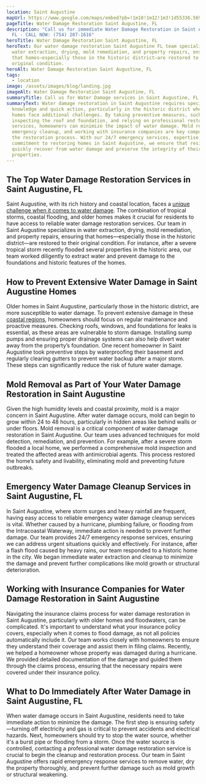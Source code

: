 ```yaml
---
location: Saint Augustine
mapUrl: https://www.google.com/maps/embed?pb=!1m18!1m12!1m3!1d55336.569419634914!2d-81.34669698488601!3d29.90647952131302!2m3!1f0!2f0!3f0!3m2!1i1024!2i768!4f13.1!3m3!1m2!1s0x88e6825775df7f4f%3A0xc2a183178b276027!2sSt.%20Augustine%2C%20FL%2C%20USA!5e0!3m2!1sen!2sca!4v1734276579641!5m2!1sen!2sca
pageTitle: Water Damage Restoration Saint Augustine, FL
description: "Call us for immediate Water Damage Restoration in Saint Augustine,
  FL - CALL NOW: (754) 287-1616"
heroTitle: Water Damage Restoration Saint Augustine, FL
heroText: Our water damage restoration Saint Augustine FL team specializes in
  water extraction, drying, mold remediation, and property repairs, ensuring
  that homes—especially those in the historic district—are restored to their
  original condition.
heroAlt: Water Damage Restoration Saint Augustine, FL
tags:
  - location
image: /assets/images/blog/landing.jpg
imageAlt: Water Damage Restoration Saint Augustine, FL
summaryTitle: Call us for Water Damage services in Saint Augustine, FL
summaryText: Water damage restoration in Saint Augustine requires specialized
  knowledge and quick action, particularly in the historic district where older
  homes face additional challenges. By taking preventive measures, such as
  inspecting the roof and foundation, and relying on professional restoration
  services, homeowners can minimize the impact of water damage. Mold removal,
  emergency cleanup, and working with insurance companies are key components of
  the restoration process. With our 24/7 emergency services, expertise, and
  commitment to restoring homes in Saint Augustine, we ensure that residents can
  quickly recover from water damage and preserve the integrity of their
  properties.
---
```

## The Top Water Damage Restoration Services in Saint Augustine, FL

Saint Augustine, with its rich history and coastal location, faces a [unique challenge when it comes to water damage](/blog/the-complete-florida-hurricane-water-damage-guide:-region-specific-prevention-response-and-restoration/). The combination of tropical storms, coastal flooding, and older homes makes it crucial for residents to have access to reliable water damage restoration services. Our team in Saint Augustine specializes in water extraction, drying, mold remediation, and property repairs, ensuring that homes—especially those in the historic district—are restored to their original condition. For instance, after a severe tropical storm recently flooded several properties in the historic area, our team worked diligently to extract water and prevent damage to the foundations and historic features of the homes.

## How to Prevent Extensive Water Damage in Saint Augustine Homes

Older homes in Saint Augustine, particularly those in the historic district, are more susceptible to water damage. To prevent extensive damage in these [coastal regions](/blog/florida-coastal-property-protection-a-complete-guide-to-waterfront-water-damage-prevention), homeowners should focus on regular maintenance and proactive measures. Checking roofs, windows, and foundations for leaks is essential, as these areas are vulnerable to storm damage. Installing sump pumps and ensuring proper drainage systems can also help divert water away from the property’s foundation. One recent homeowner in Saint Augustine took preventive steps by waterproofing their basement and regularly clearing gutters to prevent water backup after a major storm. These steps can significantly reduce the risk of future water damage.

## Mold Removal as Part of Your Water Damage Restoration in Saint Augustine

Given the high humidity levels and coastal proximity, mold is a major concern in Saint Augustine. After water damage occurs, mold can begin to grow within 24 to 48 hours, particularly in hidden areas like behind walls or under floors. Mold removal is a critical component of water damage restoration in Saint Augustine. Our team uses advanced techniques for mold detection, remediation, and prevention. For example, after a severe storm flooded a local home, we performed a comprehensive mold inspection and treated the affected areas with antimicrobial agents. This process restored the home’s safety and livability, eliminating mold and preventing future outbreaks.

## Emergency Water Damage Cleanup Services in Saint Augustine, FL

In Saint Augustine, where storm surges and heavy rainfall are frequent, having easy access to reliable emergency water damage cleanup services is vital. Whether caused by a hurricane, plumbing failure, or flooding from the Intracoastal Waterway, immediate action is needed to prevent further damage. Our team provides 24/7 emergency response services, ensuring we can address urgent situations quickly and effectively. For instance, after a flash flood caused by heavy rains, our team responded to a historic home in the city. We began immediate water extraction and cleanup to minimize the damage and prevent further complications like mold growth or structural deterioration.

## Working with Insurance Companies for Water Damage Restoration in Saint Augustine

Navigating the insurance claims process for water damage restoration in Saint Augustine, particularly with older homes and floodwaters, can be complicated. It's important to understand what your insurance policy covers, especially when it comes to flood damage, as not all policies automatically include it. Our team works closely with homeowners to ensure they understand their coverage and assist them in filing claims. Recently, we helped a homeowner whose property was damaged during a hurricane. We provided detailed documentation of the damage and guided them through the claims process, ensuring that the necessary repairs were covered under their insurance policy.

## What to Do Immediately After Water Damage in Saint Augustine, FL

When water damage occurs in Saint Augustine, residents need to take immediate action to minimize the damage. The first step is ensuring safety—turning off electricity and gas is critical to prevent accidents and electrical hazards. Next, homeowners should try to stop the water source, whether it's a burst pipe or flooding from a storm. Once the water source is controlled, contacting a professional water damage restoration service is crucial to begin the cleanup and restoration process. Our team in Saint Augustine offers rapid emergency response services to remove water, dry the property thoroughly, and prevent further damage such as mold growth or structural weakening.

